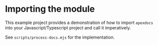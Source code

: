 # Importing the module

This example project provides a demonstration of how to import `apexdocs` into your Javascript/Typescript project
and call it imperatively.

See `scripts/process-docs.mjs` for the implementation.
